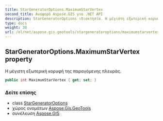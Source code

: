```yaml
---
title: StarGeneratorOptions.MaximumStarVertex
second_title: Αναφορά Aspose.GIS για .NET API
description: StarGeneratorOptions ιδιοκτησία. Η μέγιστη εξωτερική κορυφή της παραγόμενης πλευράς.
type: docs
weight: 30
url: /el/net/aspose.gis.geotools/stargeneratoroptions/maximumstarvertex/
---
```

## StarGeneratorOptions.MaximumStarVertex property

Η μέγιστη εξωτερική κορυφή της παραγόμενης πλευράς.

```csharp
public int MaximumStarVertex { get; set; }
```

### Δείτε επίσης

* class [StarGeneratorOptions](../)
* χώρος ονομάτων [Aspose.Gis.GeoTools](../../stargeneratoroptions/)
* συνέλευση [Aspose.GIS](../../../)


